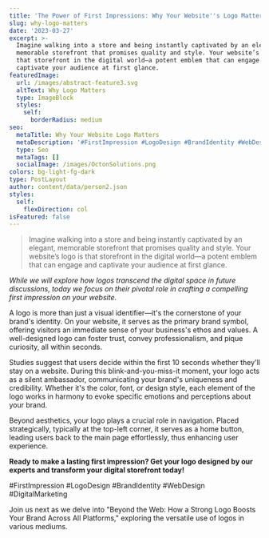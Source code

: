 ```yaml
---
title: 'The Power of First Impressions: Why Your Website''s Logo Matters'
slug: why-logo-matters
date: '2023-03-27'
excerpt: >-
  Imagine walking into a store and being instantly captivated by an elegant,
  memorable storefront that promises quality and style. Your website’s logo is
  that storefront in the digital world—a potent emblem that can engage and
  captivate your audience at first glance.
featuredImage:
  url: /images/abstract-feature3.svg
  altText: Why Logo Matters
  type: ImageBlock
  styles:
    self:
      borderRadius: medium
seo:
  metaTitle: Why Your Website Logo Matters
  metaDescription: '#FirstImpression #LogoDesign #BrandIdentity #WebDesign #DigitalMarketing'
  type: Seo
  metaTags: []
  socialImage: /images/OctonSolutions.png
colors: bg-light-fg-dark
type: PostLayout
author: content/data/person2.json
styles:
  self:
    flexDirection: col
isFeatured: false
---
```

> Imagine walking into a store and being instantly captivated by an elegant, memorable storefront that promises quality and style. Your website’s logo is that storefront in the digital world—a potent emblem that can engage and captivate your audience at first glance.



*While we will explore how logos transcend the digital space in future discussions, today we focus on their pivotal role in crafting a compelling first impression on your website.*


A logo is more than just a visual identifier—it's the cornerstone of your brand's identity. On your website, it serves as the primary brand symbol, offering visitors an immediate sense of your business's ethos and values. A well-designed logo can foster trust, convey professionalism, and pique curiosity, all within seconds.

Studies suggest that users decide within the first 10 seconds whether they'll stay on a website. During this blink-and-you-miss-it moment, your logo acts as a silent ambassador, communicating your brand's uniqueness and credibility. Whether it's the color, font, or design style, each element of the logo works in harmony to evoke specific emotions and perceptions about your brand.

Beyond aesthetics, your logo plays a crucial role in navigation. Placed strategically, typically at the top-left corner, it serves as a home button, leading users back to the main page effortlessly, thus enhancing user experience.

**Ready to make a lasting first impression? Get your logo designed by our experts and transform your digital storefront today!**

\#FirstImpression #LogoDesign #BrandIdentity #WebDesign #DigitalMarketing

Join us next as we delve into "Beyond the Web: How a Strong Logo Boosts Your Brand Across All Platforms," exploring the versatile use of logos in various mediums.






